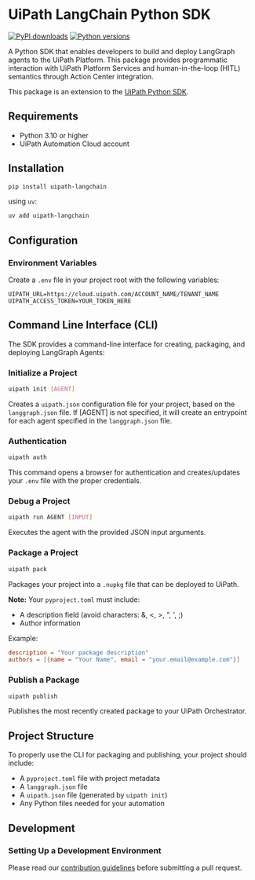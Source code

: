 # UiPath LangChain Python SDK

[![PyPI downloads](https://img.shields.io/pypi/dm/uipath-langchain.svg)](https://pypi.org/project/uipath-langchain/)
[![Python versions](https://img.shields.io/pypi/pyversions/uipath-langchain.svg)](https://pypi.org/project/uipath-langchain/)

A Python SDK that enables developers to build and deploy LangGraph agents to the UiPath Platform. This package provides programmatic interaction with UiPath Platform Services and human-in-the-loop (HITL) semantics through Action Center integration.

This package is an extension to the [UiPath Python SDK](https://github.com/UiPath/uipath-python).

## Requirements

- Python 3.10 or higher
- UiPath Automation Cloud account

## Installation

```bash
pip install uipath-langchain
```

using `uv`:

```bash
uv add uipath-langchain
```

## Configuration

### Environment Variables

Create a `.env` file in your project root with the following variables:

```
UIPATH_URL=https://cloud.uipath.com/ACCOUNT_NAME/TENANT_NAME
UIPATH_ACCESS_TOKEN=YOUR_TOKEN_HERE
```

## Command Line Interface (CLI)

The SDK provides a command-line interface for creating, packaging, and deploying LangGraph Agents:

### Initialize a Project

```bash
uipath init [AGENT]
```

Creates a `uipath.json` configuration file for your project, based on the `langgraph.json` file. If [AGENT] is not specified, it will create an entrypoint for each agent specified in the `langgraph.json` file.

### Authentication

```bash
uipath auth
```

This command opens a browser for authentication and creates/updates your `.env` file with the proper credentials.

### Debug a Project

```bash
uipath run AGENT [INPUT]
```

Executes the agent with the provided JSON input arguments.

### Package a Project

```bash
uipath pack
```

Packages your project into a `.nupkg` file that can be deployed to UiPath.

**Note:** Your `pyproject.toml` must include:
- A description field (avoid characters: &, <, >, ", ', ;)
- Author information

Example:
```toml
description = "Your package description"
authors = [{name = "Your Name", email = "your.email@example.com"}]
```

### Publish a Package

```bash
uipath publish
```

Publishes the most recently created package to your UiPath Orchestrator.

## Project Structure

To properly use the CLI for packaging and publishing, your project should include:
- A `pyproject.toml` file with project metadata
- A `langgraph.json` file
- A `uipath.json` file (generated by `uipath init`)
- Any Python files needed for your automation

## Development

### Setting Up a Development Environment

Please read our [contribution guidelines](CONTRIBUTING.md) before submitting a pull request.

